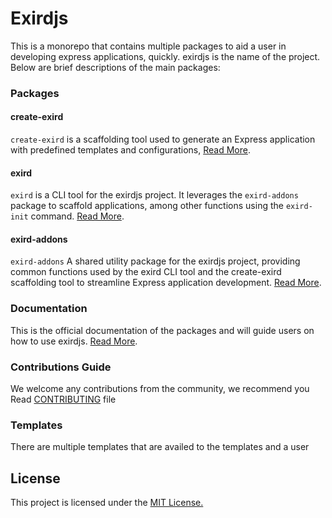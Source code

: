 # Exirdjs

This is a monorepo that contains multiple packages to aid a user in developing express applications, quickly. exirdjs is the name of the project. Below are brief descriptions of the main packages:

### Packages

#### create-exird

`create-exird` is a scaffolding tool used to generate an Express application with predefined templates and configurations, [Read More](packages/create-exird/README.md).

#### exird

`exird` is a CLI tool for the exirdjs project. It leverages the `exird-addons` package to scaffold applications, among other functions using the `exird-init` command. [Read More](packages/exird/README.md).

#### exird-addons

`exird-addons` A shared utility package for the exirdjs project, providing common functions used by the exird CLI tool and the create-exird scaffolding tool to streamline Express application development. [Read More](packages/exird-addons/README.md).


### Documentation

This is the official documentation of the packages and will guide users on how to use exirdjs. [Read More](documentation/README.md).

### Contributions Guide

We welcome any contributions from the community, we recommend you Read [CONTRIBUTING](CONTRIBUTING.md) file

### Templates

There are multiple templates that are availed to the templates and a user

### 

## License
This project is licensed under the [MIT License.](LICENCE.md)